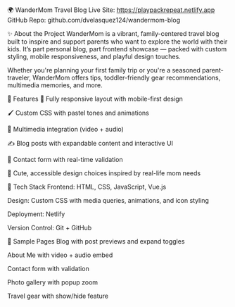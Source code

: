🌍 WanderMom Travel Blog
Live Site: https://playpackrepeat.netlify.app
GitHub Repo: github.com/dvelasquez124/wandermom-blog

✨ About the Project
WanderMom is a vibrant, family-centered travel blog built to inspire and support parents who want to explore the world with their kids. It’s part personal blog, part frontend showcase — packed with custom styling, mobile responsiveness, and playful design touches.

Whether you're planning your first family trip or you're a seasoned parent-traveler, WanderMom offers tips, toddler-friendly gear recommendations, multimedia memories, and more.

🚀 Features
📱 Fully responsive layout with mobile-first design

🖌️ Custom CSS with pastel tones and animations

🎥 Multimedia integration (video + audio)

✍️ Blog posts with expandable content and interactive UI

💬 Contact form with real-time validation

🌸 Cute, accessible design choices inspired by real-life mom needs

🧰 Tech Stack
Frontend: HTML, CSS, JavaScript, Vue.js

Design: Custom CSS with media queries, animations, and icon styling

Deployment: Netlify

Version Control: Git + GitHub

📸 Sample Pages
Blog with post previews and expand toggles

About Me with video + audio embed

Contact form with validation

Photo gallery with popup zoom

Travel gear with show/hide feature
